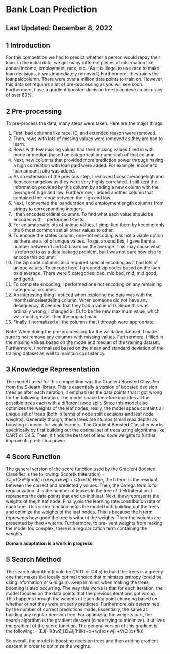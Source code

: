 # Bank Loan Prediction
## Last Updated: December 8, 2022

## 1 Introduction

For this competition we had to predict whether a person would repay their loan. In the initial data,
we got many different pieces of information like annual income, employment, race, etc. (As it is illegal
to use race to make loan decisions, it was immediately removed.) Furthermore, theytrainis the
loanpaidcolumn. There were over a million data points to train on. However, this data set requires
a lot of pre-processing as you will see soon. Furthermore, I use a gradient boosted decision tree to
achieve an accuracy of over 80%.

## 2 Pre-processing

To pre-process the data, many steps were taken. Here are the major things:

1) First, bad columns like race, ID, and extended reason were removed.
2) Then, rows with lots of missing values were removed as they are bad to learn.
3) Rows with few missing values had their missing values filled in with mode or median (based on
categorical or numerical) of that column.
4) Next, new columns that provided more prediction power through having a high correlation with
loan paid were added. For example, income to loan amount ratio was added.
5) As an extension of the previous step, I removed ficoscorerangehigh and ficoscorerangelow as they were very highly correlated. I still kept the information provided by this column by adding a new column with the average of high and low. Furthermore, I added another column that contained the range between the high and low.
6) Next, I converted the loanduration and employmentlength columns from strings to corresponding integers.
7) I then encoded ordinal columns. To find what each value should be encoded with, I performed t-tests.
8) For columns with lots of unique values, I simplified them by keeping only the 5 most common set all other values to other.
9) To encode the states column, one-hot encoding was not a viable option as there are a lot of unique values. To get around this, I gave them a number between 1 and 50 based on the average. This may cause what is referred to as a data leakage problem, but I was not sure how else to encode this column.
10) The zip code columns also required special encoding as it had lots of unique values. To encode here, I grouped zip codes based on the loan paid average. There were 5 categories: bad, mid bad, mid, mid good, and good.
11) To complete encoding, I performed one hot encoding on any remaining categorical columns.
12) An interesting thing I noticed when exploring the data was with the monthssincelastdelinq column. When someone did not have any delinquency, it seemed that they had a value of 0. Since this was ordinally wrong, I changed all 0s to be the new maximum value, which was much greater than the original max.
13) Finally, I normalized all the columns that I through were appropriate.

Note: When doing the pre-proccessing for the validation dataset, I made sure to not remove any columns with missing values. Furthermore, I filled in the missing values based on the mode and median of the training dataset. Furthermore, I normalized based on the mean and standard deviation of the training dataset as well to maintain consistency.

## 3 Knowledge Representation

The model I used for this competition was the Gradient Boosted Classifier from the Sklearn library.
This is essentially a version of boosted decision trees as after each iteration, it emphasizes the data
points that it got wrong for the following iteration. The model space therefore includes all the possible
trees each with a different node split. Since this model also optimizes the weights of the leaf nodes,
really, the model space contains all unique set of trees (both in terms of node split decisions and leaf
node weights). Generally though, these trees are stumps (small max depth) as boosting is meant for
weak learners. The Gradient Boosted Classifier works specifically by first building out the optimal set
of trees using algorithms like CART or C4.5. Then, it finds the best set of lead node weights to further
improve its prediction power.

## 4 Score Function

The general version of the score function used by the Gradient Boosted Classifier is the following:
Score(k
thiteration)
= ΣJj=1(Σi∈Ij(h(ik)+α∗wj)α∗wj) + Ω(α∗fk)
Here, the h term is the residual between the correct and predicted y values. Then, the Omega term
is for regularization. J is the number of leaves in the tree of thekthiteration. I represents the data
points that end up injthleaf. Next, thewjrepresents the weights of thejthleaf node. Finally,αis the
learning rate/contribution rate of each tree. This score function helps the model both building out the
trees and optimize the weights of the leaf nodes. This is because the h term represents how good the
tree is without the weights. Then the weights are presented by theα∗wjterm. Furthermore, to pre-
vent weights from making the model too complex, there is a regularization term containing the weights.

**Domain adaptation is a work in progress.**

## 5 Search Method

The search algorithm (could be CART or C4.5) to build the trees is a greedy one that makes the locally
optimal choice that minimizes entropy (could be using Information or Gini gain). Keep in mind, when
making the trees, boosting is also occurring. The way this works is that for each iteration, the model
focuses on the data points that the previous iterations got wrong. This happens through the weights
of each data point changing based on whether or not they were properly predicted. Furthermore,αis
determined by the number of correct predictions made. Essentially, the same as building any regular
decision tree. For optimizing the weights part, the search algorithm is the gradient descent (since
trying to minimize). It utilizes the gradient of the score function. The general version of this gradient
is the following:
= ΣJj=1(∂w∂j(Σi∈Ij(h(ik)+α∗wj))α∗wj) +∇(Ω(α∗fk))

So overall, the model is boosting decision trees and then adding gradient descent in order to optimize
the weights.
